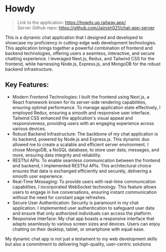 # Howdy
> Link to the application: https://howdy.up.railway.app/<br>
> Server Github repo: https://github.com/Jainish021/chat-app-server<br>

This is a dynamic chat application that I designed and developed to showcase my proficiency in cutting-edge web development technologies. This application brings together a powerful combination of frontend and backend technologies, offering users a seamless, interactive, and secure chatting experience. I leveraged Next.js, Redux, and Tailwind CSS for the frontend, while harnessing Node.js, Express.js, and MongoDB for the robust backend infrastructure.<br>

## Key Features:<br>
- Modern Frontend Technologies: I built the frontend using Next.js, a React framework known for its server-side rendering capabilities, ensuring optimal performance. To manage application state effectively, I employed Redux, ensuring a smooth and responsive user interface. Tailwind CSS enhanced the application's visual appeal and responsiveness, providing users with an engaging experience across various devices.<br>
- Robust Backend Infrastructure: The backbone of my chat application is its backend, powered by Node.js and Express.js. This dynamic duo allowed me to create a scalable and efficient server environment. I chose MongoDB, a NoSQL database, to store user data, messages, and more, ensuring data integrity and reliability.<br>
- RESTful APIs: To enable seamless communication between the frontend and backend, I implemented RESTful APIs. This architectural choice ensures that data is exchanged efficiently and securely, delivering a smooth user experience.<br>
- Real-Time Messaging: To provide users with real-time communication capabilities, I incorporated WebSocket technology. This feature allows users to engage in live conversations, ensuring instant communication without the need for constant page refreshes.<br>
- Secure User Authentication: Security is paramount in my chat application. I implemented user authentication to safeguard user data and ensure that only authorized individuals can access the platform.<br>
- Responsive Interface: My chat app boasts a responsive interface that adapts seamlessly to various screen sizes and devices. Users can enjoy chatting on their desktop, tablet, or smartphone with equal ease.<br>

My dynamic chat app is not just a testament to my web development skills but also a commitment to delivering high-quality, user-centric solutions